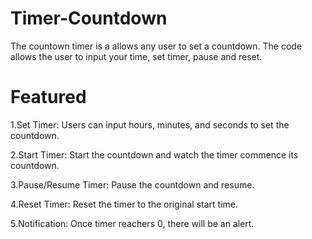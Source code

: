 # Timer-Countdown

The countown timer is a allows any user to set a countdown.
The code allows the user to input your time, set timer, pause and reset.

# Featured
1.Set Timer: Users can input hours, minutes, and seconds to set the countdown.

2.Start Timer: Start the countdown and watch the timer commence its countdown.

3.Pause/Resume Timer: Pause the countdown and resume.

4.Reset Timer: Reset the timer to the original start time.

5.Notification: Once timer reachers 0, there will be an alert.
